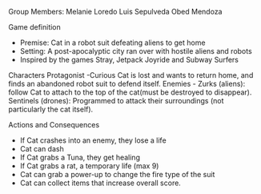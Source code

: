 Group Members: 
Melanie Loredo
Luis Sepulveda
Obed Mendoza

Game definition 
- Premise: Cat in a robot suit defeating aliens to get home
- Setting: A post-apocalyptic city ran over with hostile aliens and robots
- Inspired by the games Stray, Jetpack Joyride and Subway Surfers

Characters 
Protagonist -Curious Cat is lost and wants to return home, and finds an abandoned robot suit to defend itself.
Enemies - Zurks (aliens): follow Cat to attach to the top of the cat(must be destroyed to disappear).
Sentinels (drones): Programmed to attack their surroundings (not particularly the cat itself).

Actions and Consequences 
- If Cat crashes into an enemy, they lose a life
- Cat can dash
- If Cat grabs a Tuna, they get healing
- If Cat grabs a rat, a temporary life (max 9)
- Cat can grab a power-up to change the fire type of the suit
- Cat can collect items that increase overall score.
